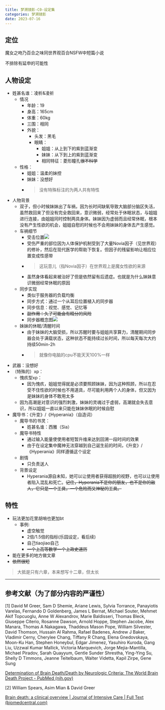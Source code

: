 ```yaml
---
title: 梦溯镜影-C0-设定集
categories: 梦溯镜影
date: 2023-07-16
---
```


## 定位

魔女之吻乃百合之味同世界观百合NSFW中短篇小说

不排除有延申的可能性

## 人物设定

- 姓甚名谁：凌析&凌祈
    - 情况
    	- 年龄：19
    	- 身高：165cm
    	- 体重：60kg
    	- 三围：相同
    	- 外貌：
    		- 头发：黑毛
    		- 眼睛：
    			- 姐姐：从上到下的紫到蓝渐变
    			- 妹妹：从下到上的紫到蓝渐变
    			- 相同特征：菱形瞳孔<del>很不科学</del>
	- 性格：
		- 姐姐：温柔的妹控
		- 妹妹：没想好
		- > 没有特殊标注的为两人共有特性
- 人物背景
	- 双子，但小时候妹妹出了车祸，因为长时间缺氧导致大脑部分脑区失活，虽然救回来了但没有完全救回来，意识微弱，经常处于休眠状态，与姐姐进行连接，由姐姐同时控制两具身体。妹妹因为虚弱而且经常休眠，根本没有产生性欲的机会，姐姐自慰的时候也不会用妹妹的身体去产生感觉。
	- 车祸细节
		- 受击位置![](https://cdn.jsdelivr.net/npm/q78kg-website-npm-cdn/appendix/%E6%A2%A6%E6%BA%AF%E9%95%9C%E5%BD%B1%E8%AE%BE%E5%AE%9A-%E5%8F%97%E5%87%BB%E4%BD%8D%E7%BD%AE.png)
		- 受伤严重的部位因为人体保护机制受到了大量Novia因子（见世界观）的修补，然后在现代医学的帮助下恢复。但因子的残留影响让相应位置变成性感带
		- > 这玩意儿（指Novia因子）在世界观上是魔女性欲的来源
		- 虽然身体看起来被治好了但是依然留有后遗症。也就是为什么妹妹意识微弱经常休眠的原因
	- 同步实现
        - 类似于服务器的负载均衡
		- 同步方式：通过一个从耳后位置植入的同步器
		- 同步信息：视觉、感觉、记忆等
		- <del>副作用：久了可能会有精分的风险</del>
		- 同步器概念图![](https://cdn.jsdelivr.net/npm/q78kg-website-npm-cdn/appendix/同步器.png)
	- 妹妹的休眠/清醒时间
		- 由于妹妹的大脑受损，所以苏醒时要与姐姐共享算力，清醒期间同步器会处于满载状态，这种状态不能持续过长时间，所以每天每次大约持续50min-2h
		- > 就像你电脑的cpu不能天天100%一样
- 武器：没想好
- （特殊的）xp：
	- 愧疚型xp：
		- 因为愧疚，姐姐觉得就是必须要照顾妹妹，因为这种照顾，所以在忍受不住性欲的时候也不用道具，尽可能利用两个人的身体，但又因为是妹妹的身体不敢用太多
	- 因为高潮是对意识的强烈刺激，妹妹的灵魂过于虚弱，高潮就会失去意识，所以姐姐一直以来只能在妹妹休眠的时候自慰
- 魔导书：《升变》/《Hyperania》（自造词）
	- 魔导书的书灵：
		- 姓甚名谁：西雅（Sia）
	- 魔导书特性
		- 通过输入能量使使用者短暂升维来达到回溯一段时间的效果
		- 由于在设定集中魔神无法穿越到自己诞生前的时间，《升变》/《Hyperania》同样遵循这个设定
	- 剧情
		- 只负责送人
	- 背景设定
		- Hyperania源自未知，她可以让使用者获得超脱的视野，也可以让使用者陷入混乱和死亡。<del>记住，Hyperania不是你的朋友，也不是你的敌人，它只是一个工具，一个危险而又神秘的工具。</del>


## 特性

- 玩法更加花里胡哨也更加bt
	- 事例:
		- 虚空触觉
		- 2倍/1.5倍的指标(乐园设定，看后续)
		- 自己tiaojiao自己
		- <del>一个上高等数学一个上政史道历</del>
- 能在更多的地方做文章
- <del>依然很短</del>

> 大抵是只有六章，本来想写十二章，但太长

---

## 参考文献（为了部分内容的严谨性）

[1] David M Greer, Sam D Shemie, Ariane Lewis, Sylvia Torrance, Panayiotis Varelas, Fernando D Goldenberg, James L Bernat, Michael Souter, Mehmet Akif Topcuoglu, Anne W Alexandrov, Marie Baldisseri, Thomas Bleck, Giuseppe Citerio, Rosanne Dawson, Arnold Hoppe, Stephen Jacobe, Alex Manara, Thomas A Nakagawa, Thaddeus Mason Pope, William Silvester, David Thomson, Hussain Al Rahma, Rafael Badenes, Andrew J Baker, Vladimir Cerny, Cherylee Chang, Tiffany R Chang, Elena Gnedovskaya, Moon-Ku Han, Stephen Honeybul, Edgar Jimenez, Yasuhiro Kuroda, Gang Liu, Uzzwal Kumar Mallick, Victoria Marquevich, Jorge Mejia-Mantilla, Michael Piradov, Sarah Quayyum, Gentle Sunder Shrestha, Ying-Ying Su, Shelly D Timmons, Jeanne Teitelbaum, Walter Videtta, Kapil Zirpe, Gene Sung

[Determination of Brain Death/Death by Neurologic Criteria: The World Brain Death Project - PubMed (nih.gov)](https://pubmed.ncbi.nlm.nih.gov/32761206/)

[2] William Spears, Asim Mian & David Greer

[Brain death: a clinical overview | Journal of Intensive Care | Full Text (biomedcentral.com)](https://jintensivecare.biomedcentral.com/articles/10.1186/s40560-022-00609-4)



